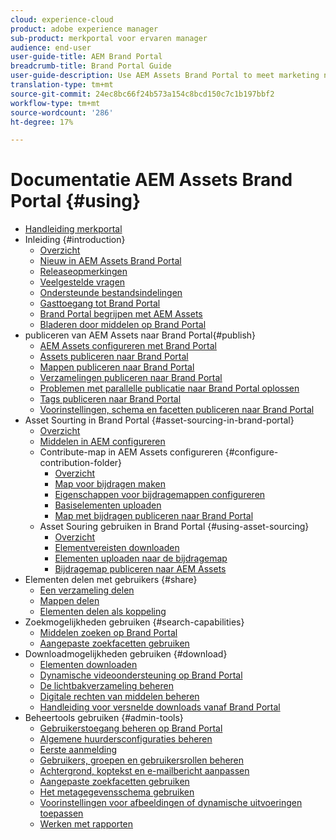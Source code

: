 ```yaml
---
cloud: experience-cloud
product: adobe experience manager
sub-product: merkportal voor ervaren manager
audience: end-user
user-guide-title: AEM Brand Portal
breadcrumb-title: Brand Portal Guide
user-guide-description: Use AEM Assets Brand Portal to meet marketing needs by securely distributing approved brand and product assets to external agencies, partners, internal teams, and resellers for download.
translation-type: tm+mt
source-git-commit: 24ec8bc66f24b573a154c8bcd150c7c1b197bbf2
workflow-type: tm+mt
source-wordcount: '286'
ht-degree: 17%

---
```



# Documentatie AEM Assets Brand Portal {#using}

+ [Handleiding merkportal](using/home.md)
+ Inleiding {#introduction}
   + [Overzicht](using/brand-portal.md)
   + [Nieuw in AEM Assets Brand Portal](using/whats-new.md)
   + [Releaseopmerkingen](using/brand-portal-release-notes.md)
   + [Veelgestelde vragen](using/brand-portal-faqs.md)
   + [Ondersteunde bestandsindelingen](using/brand-portal-supported-formats.md)
   + [Gasttoegang tot Brand Portal](using/guest-access.md)
   + [Brand Portal begrijpen met AEM Assets](https://docs.adobe.com/content/help/en/experience-manager-brand-portal/using/home.html)
   + [Bladeren door middelen op Brand Portal](using/browse-assets-brand-portal.md)
+  publiceren van AEM Assets naar Brand Portal{#publish}
   + [AEM Assets configureren met Brand Portal](using/configure-aem-assets-with-brand-portal.md)
   + [Assets publiceren naar Brand Portal](https://docs.adobe.com/content/help/en/experience-manager-65/assets/brandportal/brand-portal-publish-assets.html)
   + [Mappen publiceren naar Brand Portal](https://docs.adobe.com/content/help/en/experience-manager-65/assets/brandportal/brand-portal-publish-folder.html)
   + [Verzamelingen publiceren naar Brand Portal](https://docs.adobe.com/content/help/en/experience-manager-65/assets/brandportal/brand-portal-publish-collection.html)
   + [Problemen met parallelle publicatie naar Brand Portal oplossen](using/troubleshoot-parallel-publishing.md)
   + [Tags publiceren naar Brand Portal](using/brand-portal-publish-tags.md)
   + [Voorinstellingen, schema en facetten publiceren naar Brand Portal](using/publish-schema-search-facets-presets.md)
+ Asset Sourting in Brand Portal {#asset-sourcing-in-brand-portal}
   + [Overzicht](using/brand-portal-asset-sourcing.md)
   + [Middelen in AEM configureren](using/brand-portal-configure-asset-sourcing.md)
   + Contribute-map in AEM Assets configureren {#configure-contribution-folder}
      + [Overzicht](using/brand-portal-contribution-folder.md)
      + [Map voor bijdragen maken](using/brand-portal-create-contribution-folder.md)
      + [Eigenschappen voor bijdragemappen configureren](using/brand-portal-configure-contribution-folder-properties.md)
      + [Basiselementen uploaden](using/brand-portal-upload-baseline-assets.md)
      + [Map met bijdragen publiceren naar Brand Portal](using/brand-portal-publish-contribution-folder-to-brand-portal.md)
   + Asset Souring gebruiken in Brand Portal {#using-asset-sourcing}
      + [Overzicht](using/brand-portal-overiew-using-asset-sourcing.md)
      + [Elementvereisten downloaden](using/brand-portal-download-asset-requirements.md)
      + [Elementen uploaden naar de bijdragemap](using/brand-portal-upload-assets-to-contribution-folder.md)
      + [Bijdragemap publiceren naar AEM Assets](using/brand-portal-publish-contribution-folder-to-aem-assets.md)
+ Elementen delen met gebruikers {#share}
   + [Een verzameling delen](using/brand-portal-share-collection.md)
   + [Mappen delen](using/brand-portal-sharing-folders.md)
   + [Elementen delen als koppeling](using/brand-portal-link-share.md)
+ Zoekmogelijkheden gebruiken {#search-capabilities}
   + [Middelen zoeken op Brand Portal](using/brand-portal-searching.md)
   + [Aangepaste zoekfacetten gebruiken](using/brand-portal-search-facets.md)
+ Downloadmogelijkheden gebruiken {#download}
   + [Elementen downloaden](using/brand-portal-download-assets.md)
   + [Dynamische videoondersteuning op Brand Portal](using/dynamic-video-brand-portal.md)
   + [De lichtbakverzameling beheren](using/brand-portal-light-box.md)
   + [Digitale rechten van middelen beheren](using/manage-digital-rights-of-assets.md)
   + [Handleiding voor versnelde downloads vanaf Brand Portal](using/accelerated-download.md)
+ Beheertools gebruiken {#admin-tools}
   + [Gebruikerstoegang beheren op Brand Portal](using/access-configurations-brand-portal.md)
   + [Algemene huurdersconfiguraties beheren](using/brand-portal-general-configuration.md)
   + [Eerste aanmelding](using/brand-portal-onboarding.md)
   + [Gebruikers, groepen en gebruikersrollen beheren](using/brand-portal-adding-users.md)
   + [Achtergrond, koptekst en e-mailbericht aanpassen](using/brand-portal-branding.md)
   + [Aangepaste zoekfacetten gebruiken](using/brand-portal-search-facets.md)
   + [Het metagegevensschema gebruiken](using/brand-portal-metadata-schemas.md)
   + [Voorinstellingen voor afbeeldingen of dynamische uitvoeringen toepassen](using/brand-portal-image-presets.md)
   + [Werken met rapporten](using/brand-portal-reports.md)

